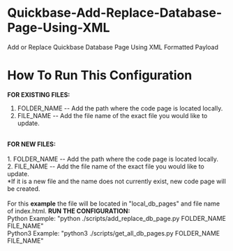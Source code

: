# Quickbase-Add-Replace-Database-Page-Using-XML
Add or Replace Quickbase Database Page Using XML Formatted Payload 

# How To Run This Configuration
<b>FOR EXISTING FILES:</b><br>
1. FOLDER_NAME -- Add the path where the code page is located locally.<br>
2. FILE_NAME -- Add the file name of the exact file you would like to update.<br>
<br>
<b>FOR NEW FILES:</b><br><br>
1. FOLDER_NAME -- Add the path where the code page is located locally.<br>
2. FILE_NAME -- Add the file name of the exact file you would like to update.<br>
*If it is a new file and the name does not currently exist, new code page will be created.<br>
<br>
For this <b>example</b> the file will be located in "local_db_pages" and file name of index.html.
<b>RUN THE CONFIGURATION:</b><br>
Python Example: "python ./scripts/add_replace_db_page.py FOLDER_NAME FILE_NAME"<br>
Python3 Example: "python3 ./scripts/get_all_db_pages.py FOLDER_NAME FILE_NAME"
